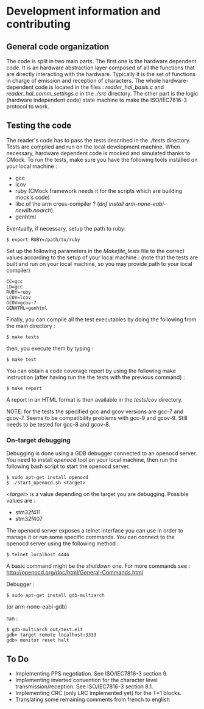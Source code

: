 # Development information and contributing


## General code organization

The code is split in two main parts. The first one is the hardware dependent
code. It is an hardware abstraction layer composed of all the functions that are
directly interacting with the hardware. Typically it is the set of functions
in charge of emission and reception of characters. The whole hardware-dependent 
code is located in the files : *reader_hal_basis.c* and
*reader_hal_comm_settings.c* in the *./src* directory. The other part is the
logic (hardware independent code) state machine to make the ISO/IEC7816-3 protocol to work.


## Testing the code

The reader's code has to pass the tests described in the *./tests* directory.
Tests are compiled and run on the local development machine.
When necessary, hardware dependent code is mocked and simulated thanks to CMock.
To run the tests, make sure you have the following tools installed on your local machine :
* gcc
* lcov
* ruby (CMock framework needs it for the scripts which are building mock's code)
* libc of the arm cross-compiler ? (*dnf install arm-none-eabi-newlib.noarch*)
* genhtml

Eventually, if necessary, setup the path to ruby:
``` shell
$ export RUBY=/path/to/ruby
```

Set up the following parameters in the *Makefile_tests* file to the correct values according to the setup of your local machine :
(note that the tests are built and run on your local machine, so you may provide path to your local compiler)

``` shell
CC=gcc
LD=gcc
RUBY=ruby
LCOV=lcov
GCOV=gcov-7
GENHTML=genhtml
```


Finally, you can compile all the test executables by doing the following from the main directory :
``` shell
$ make tests
```
then, you execute them by typing :
``` shell
$ make test
```

You can obtain a code coverage report by using the following make instruction (after having run the the tests with the previous command) :
``` shell
$ make report
```
A report in an HTML format is then available in the *tests/cov* directory.


NOTE: for the tests the specified gcc and gcov versions are gcc-7 and gcov-7. Seems to be compatibility problems with gcc-9 and gcov-9. Still needs to be tested for gcc-8 and gcov-8.


### On-target debugging

Debugging is done using a GDB debugger connected to an openocd server.
You need to install *openocd* tool on your local machine, then run the following bash script to start the openocd server.

``` shell
$ sudo apt-get install openocd
$ ./start_openocd.sh <target>
```

<*target*> is a value depending on the target you are debugging.
Possible values are :
 * stm32f411
 * stm32f407


The openocd server exposes a telnet interface you can use in order to manage it or run some specific commands.
You can connect to the openocd server using the following method :
``` shell
$ telnet localhost 4444
```

A basic command might be the *shutdown* one.
For more commands see : http://openocd.org/doc/html/General-Commands.html


Debugger :

``` shell
$ sudo apt-get install gdb-multiarch
```
(or arm-none-eabi-gdb)


run :
``` shell
$ gdb-multiarch out/test.elf
gdb> target remote localhost:3333
gdb> monitor reset halt
```


	
## To Do

* Implementing PPS negotiation. See ISO/IEC7816-3 section 9.
* Implementing inverted convention for the character level transmission/reception. See ISO/IEC7816-3 section 8.1.
* Implementing CRC (only LRC implemented yet) for the T=1 blocks.
* Translating some remaining comments from french to english

